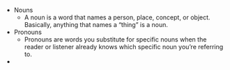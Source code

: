 - Nouns
	- A noun is a word that names a person, place, concept, or object. Basically, anything that names a “thing” is a noun.
- Pronouns
	- Pronouns are words you substitute for specific nouns when the reader or listener already knows which specific noun you’re referring to.
- 